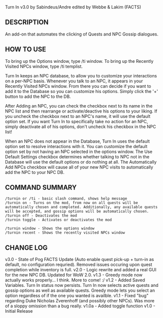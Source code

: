 Turn In
v3.0
by Sabindeus/Andre
edited by Webbe & Lakim (FACTS)


DESCRIPTION
-------------
An add-on that automates the clicking of Quests and NPC Gossip dialogues.


HOW TO USE
-------------
To bring up the Options window, type /ti window.
To bring up the Recently Visited NPCs window, type /ti templist.

Turn In keeps an NPC database, to allow you to customize your interactions on a per-NPC basis. Whenever you talk to an NPC, it appears in your Recently Visited NPCs window. From there you can decide if you want to add it to the Database so you can customize his options. Simply click the '+' button to add the NPC to the DB.

After Adding an NPC, you can check the checkbox next to its name in the NPC list and then rearrange or activate/deactive his options to your liking. If you uncheck the checkbox next to an NPC's name, it will use the default option set. If you want Turn In to specifically take no action for an NPC, simply deactivate all of his options, don't uncheck his checkbox in the NPC list!

When an NPC does not appear in the Database, Turn In uses the default option set to resolve interactions with it. You can customize the default option set by not having an NPC selected in the options window. The Use Default Settings checkbox determines whether talking to NPC not in the Database will use the default options or do nothing at all. The Automatically Add NPCs checkbox will cause all of your new NPC visits to automatically add the NPC to your NPC DB.


COMMAND SUMMARY
-------------
	/turnin or /ti - basic slash command, shows help message
	/turnin on - Turns on the mod, from now on all quests will be automatically chosen and completed. Additionally, any available quests will be accepted, and gossip options will be automatically chosen.
	/turnin off - Deactivates the mod
	/turnin toggle - Activates or deactivates the mod

	/turnin window - Shows the options window
	/turnin recent - Shows the recently visited NPCs window


CHANGE LOG
-------------
v3.0 - State of Pog FACTS Update (Auto enable quest pick-up + turn-in as default, no configuration requried). Removed issues occuring upon quest completion while inventory is full.
v2.0 - Logic rewrite and added a real GUI for the new NPC DB. Updated for WoW 2.0.
v1.3 - Greedy mode now actually works properly... I think. More to come! :/
v1.2 - Added Saved Variables. Turn In status now persists. Turn In now selects active quests and gossip options as well as available quests. Greedy mode lets you select an option regardless of if the one you wanted is availble.
v1.1 - Fixed "bug" regarding Duke Nicholas Zverenhoff (and possibly other NPCs). Was more of a sloppy omission than a bug really.
v1.0a - Added toggle function
v1.0 - Initial Release
